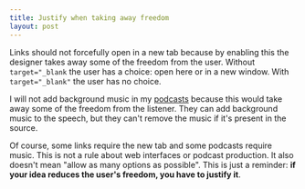 ```yaml
---
title: Justify when taking away freedom
layout: post
---
```


Links should not forcefully open in a new tab because by enabling this the designer takes away some of the freedom from the user. Without `target="_blank` the user has a choice: open here or in a new window. With `target="_blank"` the user has no choice.

I will not add background music in my [podcasts](https://soundcloud.com/hexlet) because this would take away some of the freedom from the listener. They can add background music to the speech, but they can't remove the music if it's present in the source.

Of course, some links require the new tab and some podcasts require music. This is not a rule about web interfaces or podcast production. It also doesn't mean "allow as many options as possible". This is just a reminder: **if your idea reduces the user's freedom, you have to justify it**.